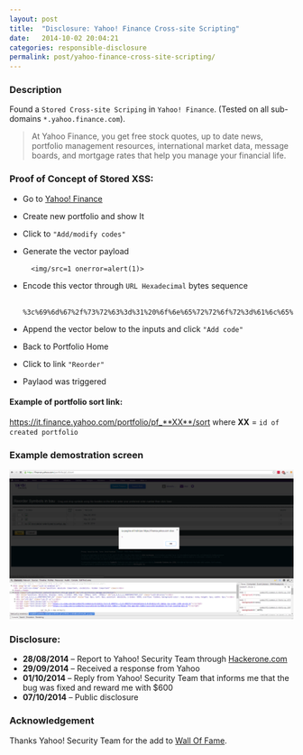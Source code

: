 ```yaml
---
layout: post
title:  "Disclosure: Yahoo! Finance Cross-site Scripting"
date:   2014-10-02 20:04:21
categories: responsible-disclosure
permalink: post/yahoo-finance-cross-site-scripting/
---
```


### Description

Found a `Stored Cross-site Scriping` in `Yahoo! Finance`.
(Tested on all sub-domains `*.yahoo.finance.com`).

> At Yahoo Finance, you get free stock quotes, up to date news, portfolio management resources, international market data, message boards, and mortgage rates that help you manage your financial life.

### Proof of Concept of Stored XSS:

* Go to [Yahoo! Finance](https://it.finance.yahoo.com/ "Yahoo! Finance")
* Create new portfolio and show It
* Click to `"Add/modify codes"`
* Generate the vector payload

		<img/src=1 onerror=alert(1)>

* Encode this vector through `URL Hexadecimal` bytes sequence

		%3c%69%6d%67%2f%73%72%63%3d%31%20%6f%6e%65%72%72%6f%72%3d%61%6c%65%72%74%28%31%29%3e

* Append the vector below to the inputs and click `"Add code"`
* Back to Portfolio Home
* Click to link `"Reorder"`
* Paylaod was triggered

#### Example of portfolio sort link:

https://it.finance.yahoo.com/portfolio/pf_**XX**/sort
where **XX** = `id of created portfolio`

### Example demostration screen

<a href="/images/security/responsible-disclosure/yahoo-xss.png">![Yahoo Stored XSS](/images/security/responsible-disclosure/yahoo-xss.png)</a>

### Disclosure:

* **28/08/2014** – Report to Yahoo! Security Team through [Hackerone.com](https://hackerone.com/, "Hackerone")
* **29/09/2014** – Received a response from Yahoo
* **01/10/2014** – Reply from Yahoo! Security Team that informs me that the bug was fixed and reward me with $600
* **07/10/2014** – Public disclosure

### Acknowledgement

Thanks Yahoo! Security Team for the add to [Wall Of Fame](https://hackerone.com/yahoo/thanks "Yahoo! Wall Of Fame - eurialo").
